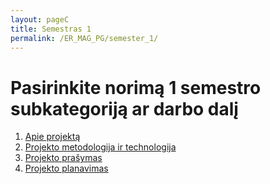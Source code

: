 ```yaml
---
layout: pageC
title: Semestras 1
permalink: /ER_MAG_PG/semester_1/
---
```

# Pasirinkite norimą 1 semestro subkategoriją ar darbo dalį
1. [Apie projektą](about)
2. [Projekto metodologija ir technologija](project_met_tech)
3. [Projekto prašymas](project_request)
4. [Projekto planavimas](project_plan)